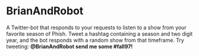 # BrianAndRobot
A Twitter-bot that responds to your requests to listen to a show from your favorite season of Phish. Tweet a hashtag containing a season and two digit year, and the bot responds with a random show from that timeframe.
Try tweeting: **@BrianAndRobot send me some #fall97!**
